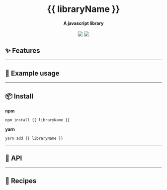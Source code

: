 <h1 align="center">
  {{ libraryName }}
</h1>
<h4 align="center">
    A javascript library
</h4>

<div align="center">
  <img src="https://badgen.net/npm/v/{{ libraryName }}?icon=npm" />
  <img src="https://badgen.net/bundlephobia/minzip/{{ libraryName }}" />
</div>

## :sparkles: Features

---

## :wrench: Example usage

---

## :package: Install

**npm**

```
npm install {{ libraryName }}
```

**yarn**

```
yarn add {{ libraryName }}
```

---

## :newspaper: API

---

## :book: Recipes
